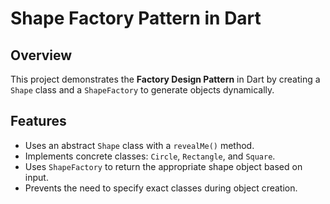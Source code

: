 # Shape Factory Pattern in Dart

## Overview
This project demonstrates the **Factory Design Pattern** in Dart by creating a `Shape` class and a `ShapeFactory` to generate objects dynamically.

## Features
- Uses an abstract `Shape` class with a `revealMe()` method.
- Implements concrete classes: `Circle`, `Rectangle`, and `Square`.
- Uses `ShapeFactory` to return the appropriate shape object based on input.
- Prevents the need to specify exact classes during object creation.